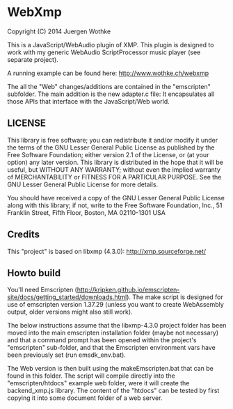# WebXmp

Copyright (C) 2014 Juergen Wothke

This is a JavaScript/WebAudio plugin of XMP. This plugin is designed to work with my 
generic WebAudio ScriptProcessor music player (see separate project). 

A running example can be found here: http://www.wothke.ch/webxmp

The all the "Web" changes/additions are contained in the "emscripten" subfolder. The main 
addition is the new adapter.c file: It encapsulates all those APIs that interface with the 
JavaScript/Web world. 


## LICENSE

This library is free software; you can redistribute it and/or modify it
under the terms of the GNU Lesser General Public License as published by
the Free Software Foundation; either version 2.1 of the License, or (at
your option) any later version. This library is distributed in the hope
that it will be useful, but WITHOUT ANY WARRANTY; without even the implied
warranty of MERCHANTABILITY or FITNESS FOR A PARTICULAR PURPOSE. See the
GNU Lesser General Public License for more details.

You should have received a copy of the GNU Lesser General Public
License along with this library; if not, write to the Free Software
Foundation, Inc., 51 Franklin Street, Fifth Floor, Boston, MA  02110-1301 USA


## Credits
This "project" is based on libxmp (4.3.0): http://xmp.sourceforge.net/


## Howto build

You'll need Emscripten (http://kripken.github.io/emscripten-site/docs/getting_started/downloads.html). The make script 
is designed for use of emscripten version 1.37.29 (unless you want to create WebAssembly output, older versions might 
also still work).

The below instructions assume that the libxmp-4.3.0 project folder has been moved into the main emscripten 
installation folder (maybe not necessary) and that a command prompt has been opened within the 
project's "emscripten" sub-folder, and that the Emscripten environment vars have been previously 
set (run emsdk_env.bat).

The Web version is then built using the makeEmscripten.bat that can be found in this folder. The 
script will compile directly into the "emscripten/htdocs" example web folder, were it will create 
the backend_xmp.js library. The content of the "htdocs" can be tested by first copying it into some 
document folder of a web server. 
